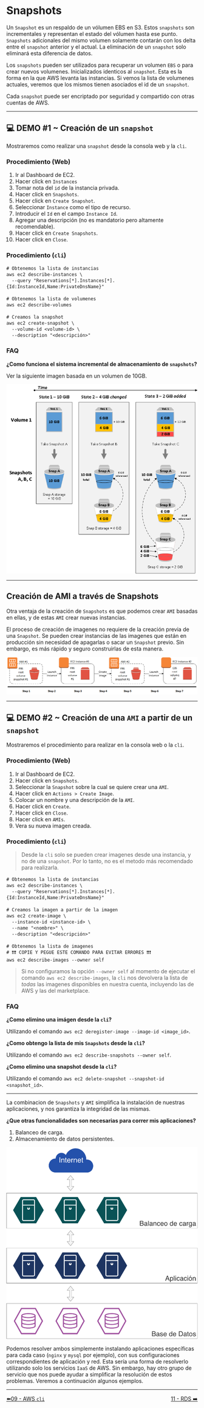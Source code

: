 # Snapshots

Un `Snapshot` es un respaldo de un vólumen EBS en S3. Estos `snapshots` son incrementales y representan el estado del vólumen hasta ese punto. `Snapshots` adicionales del mismo volumen solamente contarán con los delta entre el `snapshot` anterior y el actual. La eliminación de un `snapshot` solo eliminará esta diferencia de datos.

Los `snapshots` pueden ser utilizados para recuperar un volumen `EBS` o para crear nuevos volumenes. Inicializados identicos al `snapshot`. Esta es la forma en la que AWS levanta las instancias. Si vemos la lista de volumenes actuales, veremos que los mismos tienen asociados el id de un `snapshot`.

Cada `snapshot` puede ser encriptado por seguridad y compartido con otras cuentas de AWS.

---

## 💻 DEMO #1 ~ Creación de un `snapshot` <a name="demo013"></a>

Mostraremos como realizar una `snapshot` desde la consola web y la `cli`.

### Procedimiento (Web)

1. Ir al Dashboard de EC2.
2. Hacer click en `Instances`
3. Tomar nota del `id` de la instancia privada.
4. Hacer click en `Snapshots`.
5. Hacer click en `Create Snapshot`.
6. Seleccionar `Instance` como el tipo de recurso.
7. Introducir el `Id` en el campo `Instance Id`.
7. Agregar una descripción (no es mandatorio pero altamente recomendable).
8. Hacer click en `Create Snapshots`.
9. Hacer click en `Close`.

### Procedimiento (`cli`)

```
# Obtenemos la lista de instancias
aws ec2 describe-instances \
  --query "Reservations[*].Instances[*].{Id:InstanceId,Name:PrivateDnsName}"

# Obtenemos la lista de volumenes
aws ec2 describe-volumes

# Creamos la snapshot
aws ec2 create-snapshot \
  --volume-id <volume-id> \
  --description "<descripción>"
```

### FAQ

**¿Como funciona el sistema incremental de almacenamiento de `snapshots`?**

Ver la siguiente imagen basada en un volumen de 10GB.

![Snapshots](../imagenes/016.png)

---

## Creación de AMI a través de Snapshots

Otra ventaja de la creación de `Snapshots` es que podemos crear `AMI` basadas en ellas, y de estas `AMI` crear nuevas instancias.

El proceso de creación de imagenes no requiere de la creación previa de una `Snapshot`. Se pueden crear instancias de las imagenes que están en producción sin necesidad de apagarlas o sacar un `Snapshot` previo. Sin embargo, es más rápido y seguro construirlas de esta manera.

![Proceso de creación de AMI](../imagenes/017.png)

---

## 💻 DEMO #2 ~ Creación de una `AMI` a partir de un `snapshot` <a name="demo002"></a>

Mostraremos el procedimiento para realizar en la consola web o la `cli`.

### Procedimiento (Web)

1. Ir al Dashboard de EC2.
2. Hacer click en `Snapshots`.
3. Seleccionar la `Snapshot` sobre la cual se quiere crear una `AMI`.
4. Hacer click en `Actions > Create Image`.
6. Colocar un nombre y una descripción de la `AMI`.
7. Hacer click en `Create`.
8. Hacer click en `Close`.
9. Hacer click en `AMIs`.
10. Vera su nueva imagen creada.

### Procedimiento (`cli`)

> Desde la `cli` solo se pueden crear imagenes desde una instancia, y no de una `snapshot`. Por lo tanto, no es el metodo más recomendado para realizarla.

```
# Obtenemos la lista de instancias
aws ec2 describe-instances \
  --query "Reservations[*].Instances[*].{Id:InstanceId,Name:PrivateDnsName}"

# Creamos la imagen a partir de la imagen
aws ec2 create-image \
  --instance-id <instance-id> \
  --name "<nombre>" \
  --description "<descripción>"

# Obtenemos la lista de imagenes
# ❗❗️❗️ COPIE Y PEGUE ESTE COMANDO PARA EVITAR ERRORES ❗❗️❗️
aws ec2 describe-images --owner self
```

>Si no configuramos la opción `--owner self` al momento de ejecutar el comando `aws ec2 describe-images`, la `cli` nos devolvera la lista de _todas_ las imagenes disponibles en nuestra cuenta, incluyendo las de AWS y las del marketplace.

### FAQ

**¿Como elimino una imágen desde la `cli`?**

Utilizando el comando `aws ec2 deregister-image --image-id <image_id>`.

**¿Como obtengo la lista de mis `Snapshots` desde la `cli`?**

Utilizando el comando `aws ec2 describe-snapshots --owner self`.

**¿Como elimino una snapshot desde la `cli`?**

Utilizando el comando `aws ec2 delete-snapshot --snapshot-id <snapshot_id>`.

---

La combinacion de `Snapshots` y `AMI` simplifica la instalación de nuestras aplicaciones, y nos garantiza la integridad de las mismas.

**¿Que otras funcionalidades son necesarias para correr mis aplicaciones?**

1. Balanceo de carga.
2. Almacenamiento de datos persistentes.

![Aplicación](../imagenes/018.png)

Podemos resolver ambos simplemente instalando aplicaciones específicas  para cada caso (`nginx` y `mysql` por ejemplo), con sus configuraciones correspondientes de aplicación y red. Esta sería una forma de resolverlo utilizando solo los servicios `IaaS` de AWS. Sin embargo, hay otro grupo de servicio que nos puede ayudar a simplificar la resolución de estos problemas. Veremos a continuación algunos ejemplos.

---
<div style="width: 100%">
  <div style="float: left"><a href="../guias/09_aws_cli.md">⬅️09 - AWS <code>cli</code></a></div>
  <div style="float: right"><a href="../guias/11_rds.md">11 - RDS ➡️</a></div>
</div>